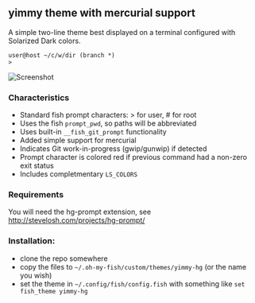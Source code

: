 ## yimmy theme with mercurial support

A simple two-line theme best displayed on a terminal configured with Solarized
Dark colors.

    user@host ~/c/w/dir (branch *)
    >

![Screenshot](https://cloud.githubusercontent.com/assets/2502736/3245408/32c42cde-f172-11e3-8ba3-912191222a11.png)

### Characteristics

- Standard fish prompt characters: > for user, # for root
- Uses the fish `prompt_pwd`, so paths will be abbreviated
- Uses built-in `__fish_git_prompt` functionality
- Added simple support for mercurial
- Indicates Git work-in-progress (gwip/gunwip) if detected
- Prompt character is colored red if previous command had a non-zero exit
  status
- Includes completmentary `LS_COLORS`

### Requirements

You will need the hg-prompt extension, see http://stevelosh.com/projects/hg-prompt/

### Installation:

- clone the repo somewhere
- copy the files to `~/.oh-my-fish/custom/themes/yimmy-hg` (or the name you wish)
- set the theme in `~/.config/fish/config.fish` with something like `set fish_theme yimmy-hg`
